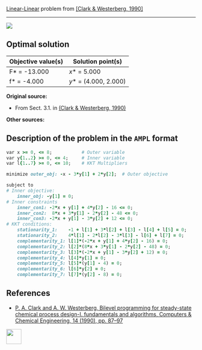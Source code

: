 [Linear-Linear](/BASBLib/LP-LP-problems) problem from [\[Clark & Westerberg, 1990\]][Clark & Westerberg, 1990]

---

![](https://github.com/basblsolver/BASBLib/wiki/images/cw_1990_01_eq.jpg)

## Optimal solution

Objective value(s) | Solution point(s)      |
------------------ | ---------------------- |
F* = -13.000       | _x_* = 5.000           |
f* = -4.000        | _y_* = (4.000, 2.000)  |

__Original source:__

 - From Sect. 3.1. in [(Clark & Westerberg, 1990)][Clark & Westerberg, 1990]

__Other sources:__

## Description of the problem in the `AMPL` format

```ruby
var x >= 0, <= 8;           # Outer variable
var y{1..2} >= 0, <= 4;     # Inner variable
var l{1..7} >= 0, <= 10;    # KKT Multipliers

minimize outer_obj: -x - 3*y[1] + 2*y[2];  # Outer objective

subject to
# Inner objective:
    inner_obj: -y[1] = 0;
# Inner constraints
    inner_con1: -2*x + y[1] + 4*y[2] - 16 <= 0;
    inner_con2:  8*x + 3*y[1] - 2*y[2] - 48 <= 0;
    inner_con3: -2*x + y[1] - 3*y[2] + 12 <= 0;
# KKT conditions:
    stationarity_1:    -1 + l[1] + 3*l[2] + l[3] - l[4] + l[5] = 0;
    stationarity_2:    4*l[1] - 2*l[2] - 3*l[3] - l[6] + l[7] = 0;
    complementarity_1: l[1]*(-2*x + y[1] + 4*y[2] - 16) = 0;
    complementarity_2: l[2]*(8*x + 3*y[1] - 2*y[2] - 48) = 0;
    complementarity_3: l[3]*(-2*x + y[1] - 3*y[2] + 12) = 0;
    complementarity_4: l[4]*y[1] = 0;
    complementarity_5: l[5]*(y[1] - 4) = 0;
    complementarity_6: l[6]*y[2] = 0;
    complementarity_7: l[7]*(y[2] - 8) = 0;
```

##  References

 - [P. A. Clark and A. W. Westerberg, Bilevel programming for steady-state chemical process design-I. fundamentals and algorithms, Computers & Chemical Engineering, 14 (1990), pp. 87–97](https://doi.org/10.1016/0098-1354(90)87007-C)

[<img src="http://www.interupgrade.com/images/pfeil-backbutton.png" width="40" height="40">](/BASBLib/LP-LP-problems "Back to summary of LP-LP problems")

[Clark & Westerberg, 1990]: https://doi.org/10.1016/0098-1354(90)87007-C
